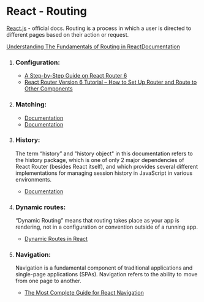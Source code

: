 # React - Routing

[React.js](https://react.dev/) - official docs.
Routing is a process in which a user is directed to different pages based on their action or request.

[Understanding The Fundamentals of Routing in React](https://medium.com/the-andela-way/understanding-the-fundamentals-of-routing-in-react-b29f806b157e)[Documentation](https://reactrouter.com/en/main)

1. ### Configuration:

   - [A Step-by-Step Guide on React Router 6](https://betterprogramming.pub/a-step-by-step-guide-on-react-router-6-8964c10af364)
   - [React Router Version 6 Tutorial – How to Set Up Router and Route to Other Components](https://www.freecodecamp.org/news/how-to-use-react-router-version-6/)

2. ### Matching:

   - [Documentation](https://reactrouter.com/en/main/start/concepts#matching)
   - [Documentation](https://reactrouter.com/en/main/start/concepts#route-matches)

3. ### History:

   <p>‍The term “history” and "history object" in this documentation refers to the history package, which is one of only 2 major dependencies of React Router (besides React itself), and which provides several different implementations for managing session history in JavaScript in various environments.</p>

   - [Documentation](https://reactrouter.com/en/main/start/concepts#history-and-locations)

4. ### Dynamic routes:

   <p>‍“Dynamic Routing” means that routing takes place as your app is rendering, not in a configuration or convention outside of a running app.</p>

   - [Dynamic Routes in React](https://dev.to/shubhamtiwari909/dynamic-routes-in-react-491g)

5. ### Navigation:

   <p>‍Navigation is a fundamental component of traditional applications and single-page applications (SPAs). Navigation refers to the ability to  move from one page to another.</p>

   - [The Most Complete Guide for React Navigation](https://www.copycat.dev/blog/react-js-navigation/)

